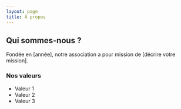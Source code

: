```yaml
---
layout: page
title: À propos
---
```

## Qui sommes-nous ?

Fondée en [année], notre association a pour mission de [décrire votre mission].

### Nos valeurs
- Valeur 1
- Valeur 2
- Valeur 3
